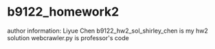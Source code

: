 # b9122_homework2
author information: Liyue Chen
b9122_hw2_sol_shirley_chen is my hw2 solution
webcrawler.py is professor's code
